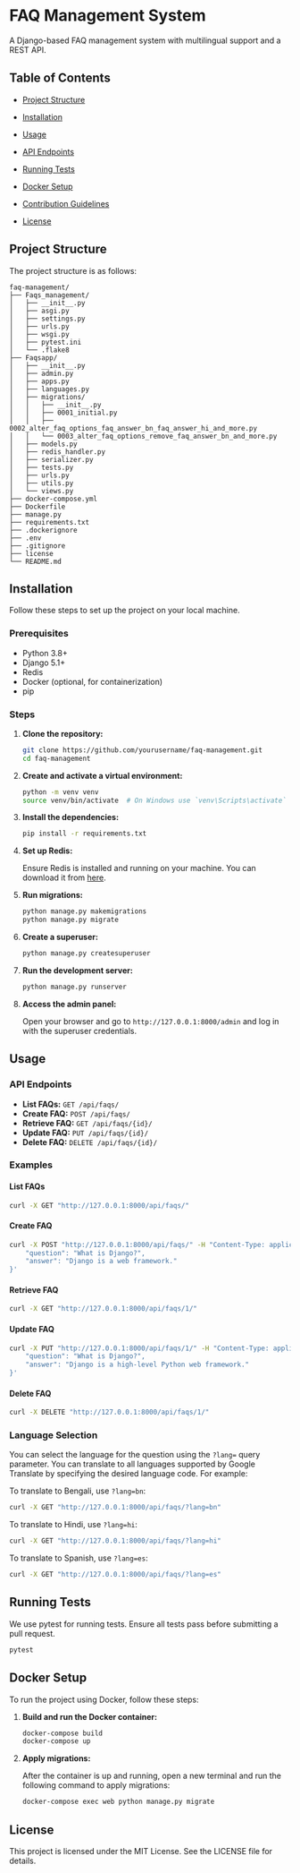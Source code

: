 # FAQ Management System

A Django-based FAQ management system with multilingual support and a REST API.

## Table of Contents
- [Project Structure](#project-structure)

- [Installation](#installation)
- [Usage](#usage)
- [API Endpoints](#api-endpoints)
- [Running Tests](#running-tests)
- [Docker Setup](#docker-setup)
- [Contribution Guidelines](#contribution-guidelines)
- [License](#license)



## Project Structure

The project structure is as follows:

```
faq-management/
├── Faqs_management/
│   ├── __init__.py
│   ├── asgi.py
│   ├── settings.py
│   ├── urls.py
│   ├── wsgi.py
│   ├── pytest.ini
│   └── .flake8
├── Faqsapp/
│   ├── __init__.py
│   ├── admin.py
│   ├── apps.py
│   ├── languages.py
│   ├── migrations/
│   │   ├── __init__.py
│   │   ├── 0001_initial.py
│   │   ├── 0002_alter_faq_options_faq_answer_bn_faq_answer_hi_and_more.py
│   │   └── 0003_alter_faq_options_remove_faq_answer_bn_and_more.py
│   ├── models.py
│   ├── redis_handler.py
│   ├── serializer.py
│   ├── tests.py
│   ├── urls.py
│   ├── utils.py
│   └── views.py
├── docker-compose.yml
├── Dockerfile
├── manage.py
├── requirements.txt
├── .dockerignore
├── .env
├── .gitignore
├── license
└── README.md
```


## Installation

Follow these steps to set up the project on your local machine.

### Prerequisites

- Python 3.8+
- Django 5.1+
- Redis
- Docker (optional, for containerization)
- pip

### Steps

1. **Clone the repository:**

    ```sh
    git clone https://github.com/yourusername/faq-management.git
    cd faq-management
    ```

2. **Create and activate a virtual environment:**

    ```sh
    python -m venv venv
    source venv/bin/activate  # On Windows use `venv\Scripts\activate`
    ```

3. **Install the dependencies:**

    ```sh
    pip install -r requirements.txt
    ```

4. **Set up Redis:**

    Ensure Redis is installed and running on your machine. You can download it from [here](https://redis.io/download).

5. **Run migrations:**

    ```sh
    python manage.py makemigrations
    python manage.py migrate
    ```

6. **Create a superuser:**

    ```sh
    python manage.py createsuperuser
    ```

7. **Run the development server:**

    ```sh
    python manage.py runserver
    ```

8. **Access the admin panel:**

    Open your browser and go to `http://127.0.0.1:8000/admin` and log in with the superuser credentials.

## Usage

### API Endpoints

- **List FAQs:** `GET /api/faqs/`
- **Create FAQ:** `POST /api/faqs/`
- **Retrieve FAQ:** `GET /api/faqs/{id}/`
- **Update FAQ:** `PUT /api/faqs/{id}/`
- **Delete FAQ:** `DELETE /api/faqs/{id}/`

### Examples

#### List FAQs

```sh
curl -X GET "http://127.0.0.1:8000/api/faqs/"
```

#### Create FAQ

```sh
curl -X POST "http://127.0.0.1:8000/api/faqs/" -H "Content-Type: application/json" -d '{
    "question": "What is Django?",
    "answer": "Django is a web framework."
}'
```

#### Retrieve FAQ

```sh
curl -X GET "http://127.0.0.1:8000/api/faqs/1/"
```

#### Update FAQ

```sh
curl -X PUT "http://127.0.0.1:8000/api/faqs/1/" -H "Content-Type: application/json" -d '{
    "question": "What is Django?",
    "answer": "Django is a high-level Python web framework."
}'
```

#### Delete FAQ

```sh
curl -X DELETE "http://127.0.0.1:8000/api/faqs/1/"
```

### Language Selection

You can select the language for the question using the `?lang=` query parameter. 
You can translate to all languages supported by Google Translate by specifying the desired language code. 
For example:

To translate to Bengali, use `?lang=bn`:

```sh
curl -X GET "http://127.0.0.1:8000/api/faqs/?lang=bn"
```

To translate to Hindi, use `?lang=hi`:

```sh
curl -X GET "http://127.0.0.1:8000/api/faqs/?lang=hi"
```

To translate to Spanish, use `?lang=es`:

```sh
curl -X GET "http://127.0.0.1:8000/api/faqs/?lang=es"
```

## Running Tests

We use pytest for running tests. Ensure all tests pass before submitting a pull request.

```sh
pytest
```

## Docker Setup

To run the project using Docker, follow these steps:

1. **Build and run the Docker container:**

    ```sh
    docker-compose build
    docker-compose up
    ```

2. **Apply migrations:**

    After the container is up and running, open a new terminal and run the following command to apply migrations:

    ```sh
    docker-compose exec web python manage.py migrate
    ```



## License

This project is licensed under the MIT License. See the LICENSE file for details.